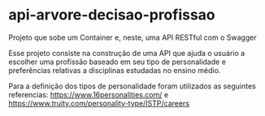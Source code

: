 
# api-arvore-decisao-profissao

Projeto que sobe um Container e, neste, uma API RESTful com o Swagger


Esse projeto consiste na construção de uma API que ajuda o usuário a escolher uma profissão baseado em seu tipo de personalidade e preferências relativas a disciplinas estudadas no ensino médio.

Para a definição dos tipos de personalidade foram utilizados as seguintes referencias: https://www.16personalities.com/ e https://www.truity.com/personality-type/ISTP/careers
